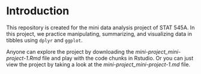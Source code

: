 # Introduction

This repository is created for the mini data analysis project of STAT 545A. In this project, we practice manipulating, summarizing, and visualizing data in tibbles using `dplyr` and `ggplot`.

Anyone can explore the project by downloading the *mini-project_mini-project-1.Rmd* file and play with the code chunks in Rstudio. Or you can just view the project by taking a look at the *mini-project_mini-project-1.md* file.